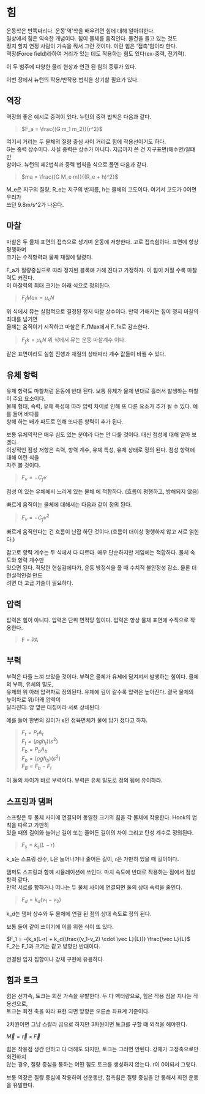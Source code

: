 # 힘

운동학은 반쪽짜리다. 운동'역'학을 배우려면 힘에 대해 알아야한다.  
일상에서 힘은 익숙한 개념이다. 힘이 물체를 움직인다. 물건을 들고 있는 것도  
정지 할지 연정 사람이 가속을 줘서 그런 것이다. 이런 힘은 '접촉'힘이라 한다.  
역장(Force field)라하여 거리가 있는 데도 작용하는 힘도 있다(ex-중력, 전기력).

이 두 범주에 다양한 물리 현상과 연관 된 힘의 종류가 있다.

이번 장에서 뉴턴의 작용/반작용 법칙을 상기할 필요가 있다.

## 역장

역장의 좋은 예시로 중력이 있다. 뉴턴의 중력 법칙은 다음과 같다.

> $F_a = \frac{(G m_1 m_2)}{r^2}$

여기서 거리는 두 물체의 질량 중심 사이 거리로 힘에 작용선이기도 하다.  
G는 중력 상수이다. 사실 중력은 상수가 아니다. 지금까지 쓴 건 지구표면(해수면)일떄만  
참이다. 뉴턴의 제2법칙과 중력 법칙을 식으로 풀면 다음과 같다.

> $ma = \frac{(G M_e m)}{(R_e + h)^2}$

M_e은 지구의 질량, R_e는 지구의 반지름, h는 물체의 고도이다. 여기서 고도가 0이면 우리가  
쓰던 9.8m/s^2가 나온다.

## 마찰

마찰은 두 물체 표면의 접촉으로 생기며 운동에 저항한다. 고로 접촉힘이다. 표면에 항상 평행하며  
크기는 수직항력과 물체 재질에 달렸다.

F_a가 질량중심으로 따라 정지된 블록에 가해 진다고 가정하자. 이 힘이 커질 수록 마찰력도 커진다.  
이 마찰력의 최대 크기는 아래 식으로 정의된다.

> $F_fMax = \mu _sN$

위 식에서 뮤는 실험적으로 결정된 정지 마찰 상수이다. 만약 가해지는 힘이 정지 마찰의 최대를 넘기면  
물체는 움직이기 시작하고 마찰은 F_fMax에서 F_fk로 감소한다.

> $F_fk = \mu _kN$
> 위 식에서 뮤는 운동 마찰계수 이다.

같은 표면이라도 실험 진행과 재질의 상태따라 계수 값들이 바뀔 수 있다.

## 유체 항력

유체 항력도 마찰처럼 운동에 반대 된다. 보통 유체가 물체 반대로 흘러서 발생하는 마찰이 주요 요소이다.  
물체 형태, 속력, 유체 특성에 따라 압력 차이로 인해 또 다른 요소가 추가 될 수 있다. 예를 들어 바다를  
향해 하는 배가 파도로 인해 또다른 항력이 추가 된다.

보통 유체역학은 매우 심도 있는 분야라 다는 안 다룰 것이다. 대신 점성에 대해 알아 보겠다.  
이상적인 점성 저항은 속력, 항력 계수, 유체 특성, 유체 상태로 정의 된다. 점성 항력에 대해 이런 식을  
자주 볼 것이다.

> $F_v = -C_fv$

점성 이 있는 유체에서 느리게 있는 물체 에 적합하다. (흐름이 평행하고, 방해되지 않음)

빠르게 움직이는 물체에 대해서는 다음과 같이 정의 된다.

> $F_v = -C_fv^2$

빠르게 움직인다는 건 흐름이 난잡 하단 것이다.(흐름이 더이상 평행하지 않고 서로 얽힌다.)

참고로 항력 계수는 두 식에서 다 다르다. 매우 단순하지만 게임에는 적합하다. 물체 속도와 항력 계수만  
있으면 된다. 적당한 현실감에다가, 운동 방정식을 풀 때 수치적 불안정성 감소. 물론 더 현실적인걸 만드  
려면 더 고급 기술이 필요하다.

## 압력

압력은 힘이 아니다. 압력은 단위 면적당 힘이다. 압력은 항상 물체 표면에 수직으로 작용한다.

> F = PA

## 부력

부력은 다들 느껴 보았을 것이다. 부력은 물체가 유체에 담겨져서 발생하는 힘이다. 물체의 부피, 유체의 밀도,  
유체의 위 아래 압력차로 정의된다. 유체에 깊이 갈수록 압력은 높아진다. 결국 물체의 높이차로 위/아래 압력이  
달라진다. 양 옆은 대칭이라 서로 상쇄된다.

예를 들어 한변의 길이가 s인 정육면체가 물에 담가 졌다고 하자.

> $F_t  = P_tA_t$  
> $F_t  = (\rho gh_t)(s^2)$  
> $F_b  = P_bA_b$  
> $F_b  = (\rho gh_b)(s^2)$  
> $F_B  = F_b - F_t$

이 둘의 차이가 바로 부력이다. 부력은 유체 밀도로 정의 됨에 유이하라.

## 스프링과 댐퍼

스프링은 두 물체 사이에 연결되어 동일한 크기의 힘을 각 물체에 작용한다. Hook의 법칙을 따르고 가만히  
있을 때의 길이와 늘어난 길이 또는 줄어든 길이의 차이 그리고 탄성 계수로 정의된다.

> $F_s = k_s(L-r)$

k_s는 스프링 상수, L은 늘어나거나 줄어든 길이, r은 가만히 있을 때 길이이다.

댐퍼도 스프링과 함꼐 시뮬레이션에 쓰인다. 마치 속도에 반대로 작용하는 점에서 점성 항력 같다.  
만약 서로를 향하거나 떠나는 두 물체 사이에 연결되면 둘의 상대 속력을 줄인다.

> $F_d = k_d(v_1-v_2)$

k_d는 댐퍼 상수와 두 물체에 연결 된 점의 상대 속도로 정의 된다.

보통 둘이 같이 쓰이기에 이를 위한 식이 또 있다.

$F_1 = -{k_s(L-r) + k_d(\frac{(v_1-v_2) \cdot \vec L}{L})} \frac{\vec L}{L}$
F_2는 F_1과 크기는 같고 방향만 반대이다.

연결된 입자 집합이나 강체 구현에 유용하다.

## 힘과 토크

힘은 선가속, 토크는 회전 가속을 유발한다. 두 다 벡터량으로, 힘은 작용 점을 지나는 작용선으로,  
토크는 회전 축을 따라 표현 되면 방향은 오른손 좌표계 기준이다.

2차원이면 그냥 스칼라 곱으로 하지만 3차원이면 토크를 구할 떄 외적을 해야한다.

$\vec M = \vec r \times \vec F$

힘은 작용점 생간 안하고 다 더해도 되지만, 토크는 그러면 안된다. 강체가 고정축으로만 회전하지  
않는 경우, 질량 중심을 통하는 어떤 힘도 토크를 생성하지 않는다. r이 0이되서 그렇다.

보통 역장은 질량 중심에 작용하여 선운동만, 접촉힘은 질량 중심을 안 통해서 회전 운동을 유발한다.
